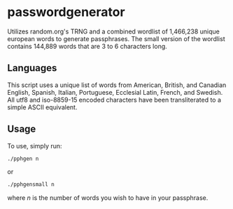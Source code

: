 # passwordgenerator

Utilizes random.org's TRNG and a combined wordlist of 1,466,238 unique european words to generate passphrases. The small version of the wordlist contains 144,889 words that are 3 to 6 characters long.

## Languages

This script uses a unique list of words from American, British, and Canadian English, Spanish, Italian, Portuguese, Ecclesial Latin, French, and Swedish. All utf8 and iso-8859-15 encoded characters have been transliterated to a simple ASCII equivalent.

## Usage

To use, simply run:

```bash
./pphgen n
```

or

```bash
./pphgensmall n
```

where *n* is the number of words you wish to have in your passphrase.
